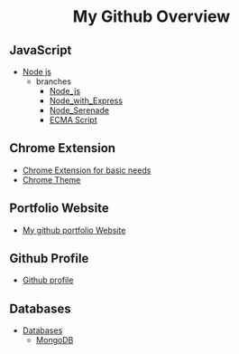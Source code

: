 <h1 align="center">My Github Overview</h1>

## JavaScript

 + [Node js](https://github.com/chanukyapl/NodeLearning)
    - branches
        + [Node_js](https://github.com/chanukyapl/NodeLearning/tree/Node_js)
        + [Node_with_Express](https://github.com/chanukyapl/NodeLearning/tree/Node_with_Express)
        + [Node_Serenade](https://github.com/chanukyapl/NodeLearning/tree/Node_serenade)
        + [ECMA Script](https://github.com/chanukyapl/NodeLearning/tree/ECMAScript)

## Chrome Extension

 + [Chrome Extension for basic needs](https://github.com/chanukyapl/Chrome_extension/tree/first)
 + [Chrome Theme](https://github.com/chanukyapl/chrome_theme/tree/master)

## Portfolio Website

 + [My github portfolio Website](https://github.com/chanukyapl/chanukyapl.github.io)

## Github Profile
 
 + [Github profile](https://github.com/chanukyapl/chanukyapl)

## Databases
 + [Databases](https://github.com/chanukyapl/Databases)
    - [MongoDB](https://github.com/chanukyapl/Databases/tree/MongoDB)

